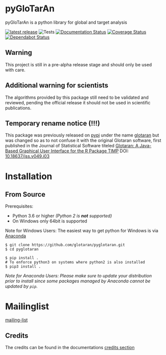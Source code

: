 # pyGloTarAn

pyGloTarAn is a python library for global and target analysis

[![latest release](https://pypip.in/version/pyglotaran/badge.svg)](https://pypi.org/project/pyglotaran/)
![Tests](https://github.com/glotaran/pyglotaran/workflows/Tests/badge.svg)
[![Documentation Status](https://readthedocs.org/projects/pyglotaran/badge/?version=latest)](https://pyglotaran.readthedocs.io/en/latest/?badge=latest)
[![Coverage Status](https://codecov.io/gh/glotaran/pyglotaran/branch/master/graph/badge.svg)](https://codecov.io/gh/glotaran/pyglotaran)
[![Dependabot Status](https://api.dependabot.com/badges/status?host=github&repo=glotaran/pyglotaran)](https://dependabot.com)

## Warning

This project is still in a pre-alpha release stage and should only be used with care.

## Additional warning for scientists

The algorithms provided by this package still need to be validated and reviewed, pending the official release it should not be used in scientific publications.

## Temporary rename notice (!!!)

This package was previously released on [pypi](https://pypi.org/) under the name [glotaran](https://pypi.org/project/glotaran/) but was changed so as to not confuse it with the original Glotaran software, first published in the Journal of Statistical Software titeled [Glotaran: A Java-Based Graphical User Interface for the R Package TIMP](https://www.jstatsoft.org/article/view/v049i03) DOI: [10.18637/jss.v049.i03](https://www.jstatsoft.org/article/view/v049i03)


# Installation

## From Source

Prerequisites:

- Python 3.6 or higher _(Python 2 is **not** supported)_
- On Windows only 64bit is supported

Note for Windows Users: The easiest way to get python for Windows is via [Anaconda](https://www.anaconda.com/)

```
$ git clone https://github.com/glotaran/pyglotaran.git
$ cd pyglotaran

$ pip install .
# To enforce python3 on systems where python2 is also installed
$ pip3 install .

```

_Note for Anaconda Users: Please make sure to update your distribution prior to install since some packages managed by Anaconda cannot be updated by `pip`._

# Mailinglist

[mailing-list](https://groups.google.com/forum/#!forum/glotaran)

## Credits

The credits can be found in the documentations
[credits section](https://pyglotaran.readthedocs.io/en/latest/credits.html)
